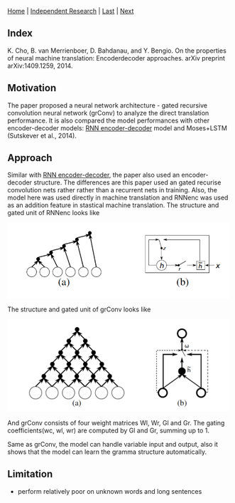 [Home](https://clojia.github.io/) | [Independent Research](https://clojia.github.io/independent_research/) | [Last](https://clojia.github.io/independent_research/2018-09-IR-RNN-EnDecoder) | [Next](https://clojia.github.io/independent_research/2018-09-IR-Glove)

## Index
K. Cho, B. van Merrienboer, D. Bahdanau, and Y. Bengio.
On the properties of neural machine translation: Encoderdecoder
approaches. arXiv preprint arXiv:1409.1259, 2014.

## Motivation

The paper proposed a neural network architecture - gated recursive convolution neural network (grConv) to analyze the direct translation performance. It is also compared the model performances with other encoder-decoder models: [RNN encoder-decoder](https://clojia.github.io/independent_research/2018-09-IR-RNN-EnDecoder) model and Moses+LSTM (Sutskever et al., 2014). 
## Approach
Similar with [RNN encoder-decoder](https://clojia.github.io/independent_research/2018-09-IR-RNN-EnDecoder), the paper also used an encoder-decoder structure. The differences are this paper used an gated recurise convolution nets rather rather than a recurrent nets in training. Also, the model here was used directly in machine translation and RNNenc was used as an addition feature in stastical machine translation.
The structure and gated unit of RNNenc looks like

<img src="images/rnn.png" width="500"> 

The structure and gated unit of grConv looks like 

<img src="images/grConv.png" width="500"> 

And grConv consists of four weight matrices Wl, Wr, Gl and Gr. The gating coefficients(wc, wl, wr) are computed by Gl and Gr, summing up to 1.

Same as grConv, the model can handle variable input and output, also it shows that the model can learn the gramma structure automatically.
## Limitation 
- perform relatively poor on unknown words and long sentences

